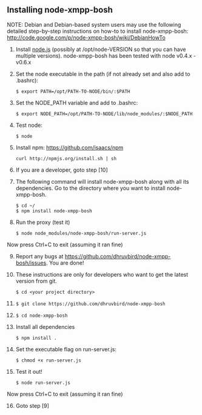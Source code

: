 ## Installing node-xmpp-bosh


NOTE: Debian and Debian-based system users may use the following 
detailed step-by-step instructions on how-to to install node-xmpp-bosh:
http://code.google.com/p/node-xmpp-bosh/wiki/DebianHowTo


1. Install [node.js](http://nodejs.org/) (possibly at
/opt/node-VERSION so that you can have multiple
versions). node-xmpp-bosh has been tested with node v0.4.x - v0.6.x

2. Set the node executable in the path (if not already set and also
add to .bashrc):

    ```
    $ export PATH=/opt/PATH-TO-NODE/bin/:$PATH
    ```

3. Set the NODE_PATH variable and add to .bashrc:

    ```
    $ export NODE_PATH=/opt/PATH-TO-NODE/lib/node_modules/:$NODE_PATH
    ```

4. Test node:

    ```
    $ node
    ```

5. Install npm: https://github.com/isaacs/npm

    ```
    curl http://npmjs.org/install.sh | sh
    ```

6. If you are a developer, goto step [10]

7. The following command will install node-xmpp-bosh along with all
its dependencies. Go to the directory where you want to install
node-xmpp-bosh.

    ```
    $ cd ~/
    $ npm install node-xmpp-bosh
    ```

8. Run the proxy (test it)

    ```
    $ node node_modules/node-xmpp-bosh/run-server.js
    ```
Now press Ctrl+C to exit (assuming it ran fine)

9. Report any bugs at https://github.com/dhruvbird/node-xmpp-bosh/issues. You are done!

10. These instructions are only for developers who want to get the latest version from git.

    ```
    $ cd <your project directory>
    ```

11. ```$ git clone https://github.com/dhruvbird/node-xmpp-bosh```

12. ```$ cd node-xmpp-bosh```

13. Install all dependencies

    ```
    $ npm install .
    ```

14. Set the executable flag on run-server.js:

    ```
    $ chmod +x run-server.js
    ```

15. Test it out!

    ```
    $ node run-server.js
    ```
Now press Ctrl+C to exit (assuming it ran fine)

16. Goto step [9]
